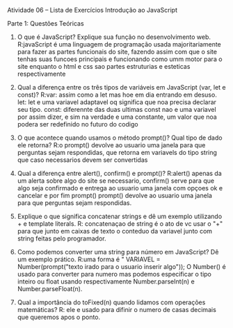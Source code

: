 Atividade 06 – Lista de Exercícios Introdução ao JavaScript

Parte 1: Questões Teóricas
1. O que é JavaScript? Explique sua função no desenvolvimento web.
    R:javaScript é uma linguagem de programação usada majoritariamente para fazer as partes funcionais do site, 
    fazendo assim com que o site tenhas suas funcoes principais e funcionando como umm motor para o site enquanto o html e css sao partes estruturias e esteticas respectivamente

2. Qual a diferença entre os três tipos de variáveis em JavaScript (var, let e const)?
    R:var: assim como a let mas hoe em dia entrando em desuso.
      let: let e uma variavel adaptavel oq significa que noa precisa declarar seu tipo.
      const: diferennte das duas ultimas const nao e uma variavel por assim dizer, e sim na verdade e uma constante, um valor que noa podera ser redefinido no futuro do codigo

3. O que acontece quando usamos o método prompt()? Qual tipo de dado ele retorna?
    R:o prompt() devolve ao usuario uma janela para que perguntas sejam respondidas, que retorna em variavels do tipo string que caso necessarios devem ser convertidas

4. Qual a diferença entre alert(), confirm() e prompt()?
    R:alert() apenas da um alerta sobre algo do site se necessario, confirm() serve para que algo seja confirmado e entrega ao usuario uma janela com opçoes ok e cancelar e por fim prompt() prompt() devolve ao usuario uma janela para que perguntas sejam respondidas.

5. Explique o que significa concatenar strings e dê um exemplo utilizando + e template literals.
    R: concatenaçao de string é o ato de vc usar o "+" para que junto em caixas de texto o conteduo da variavel junto com string feitas pelo programador.

6. Como podemos converter uma string para número em JavaScript? Dê um exemplo prático.
    R:uma forma é " VARIAVEL = Number(prompt("texto irado para o usuario inserir algo"));
    O Number() é usado para converter para numero mas podemos especificar o tipo inteiro ou float usando respectivamente Number.parseInt(n)
    e Number.parseFloat(n).

7. Qual a importância do toFixed(n) quando lidamos com operações matemáticas?
    R: ele e usado para difinir o numero de casas decimais que queremos apos o ponto.